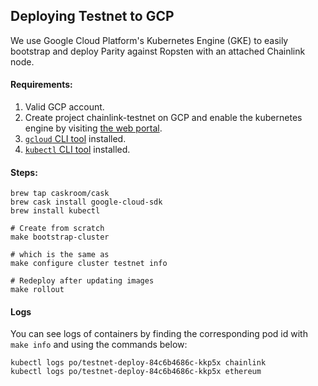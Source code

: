 ## Deploying Testnet to GCP

We use Google Cloud Platform's Kubernetes Engine (GKE) to easily bootstrap
and deploy Parity against Ropsten with an attached Chainlink node.

#### Requirements:

1. Valid GCP account.
2. Create project chainlink-testnet on GCP and enable the kubernetes engine by visiting [the web portal](https://console.cloud.google.com/kubernetes/list).
3. [`gcloud` CLI tool](https://github.com/Homebrew/homebrew-core/issues/583#issuecomment-214024802) installed.
4. [`kubectl` CLI tool](https://kubernetes.io/docs/tasks/tools/install-kubectl/#install-with-homebrew-on-macos) installed.

#### Steps:

```
brew tap caskroom/cask
brew cask install google-cloud-sdk
brew install kubectl

# Create from scratch
make bootstrap-cluster

# which is the same as
make configure cluster testnet info

# Redeploy after updating images
make rollout
```

#### Logs

You can see logs of containers by finding the corresponding pod
id with `make info` and using the commands below:

```
kubectl logs po/testnet-deploy-84c6b4686c-kkp5x chainlink
kubectl logs po/testnet-deploy-84c6b4686c-kkp5x ethereum
```
